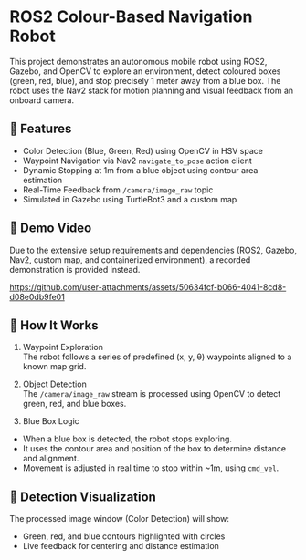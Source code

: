 # ROS2 Colour-Based Navigation Robot
This project demonstrates an autonomous mobile robot using ROS2, Gazebo, and OpenCV to explore an environment, detect coloured boxes (green, red, blue), and stop precisely 1 meter away from a blue box. The robot uses the Nav2 stack for motion planning and visual feedback from an onboard camera.

## 🚀 Features
- Color Detection (Blue, Green, Red) using OpenCV in HSV space
- Waypoint Navigation via Nav2 `navigate_to_pose` action client
- Dynamic Stopping at 1m from a blue object using contour area estimation
- Real-Time Feedback from `/camera/image_raw` topic
- Simulated in Gazebo using TurtleBot3 and a custom map

## 🎥 Demo Video
Due to the extensive setup requirements and dependencies (ROS2, Gazebo, Nav2, custom map, and containerized environment), a recorded demonstration is provided instead.

https://github.com/user-attachments/assets/50634fcf-b066-4041-8cd8-d08e0db9fe01

## 🤖 How It Works
1. Waypoint Exploration  
The robot follows a series of predefined (x, y, θ) waypoints aligned to a known map grid.

2. Object Detection  
The `/camera/image_raw` stream is processed using OpenCV to detect green, red, and blue boxes.

3. Blue Box Logic
- When a blue box is detected, the robot stops exploring.
- It uses the contour area and position of the box to determine distance and alignment.
- Movement is adjusted in real time to stop within ~1m, using `cmd_vel`.

## 📸 Detection Visualization
The processed image window (Color Detection) will show:
- Green, red, and blue contours highlighted with circles
- Live feedback for centering and distance estimation
